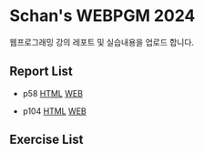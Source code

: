 # Schan's WEBPGM 2024
웹프로그래밍 강의 레포트 및 실습내용을 업로드 합니다.

## Report List
- p58 [HTML](/p58/index.html) [WEB](https://schan-0.github.io/webpgm/p58/index.html)

- p104 [HTML](/p104/index.html) [WEB](https://schan-0.github.io/webpgm/p104/index.html)

## Exercise List
